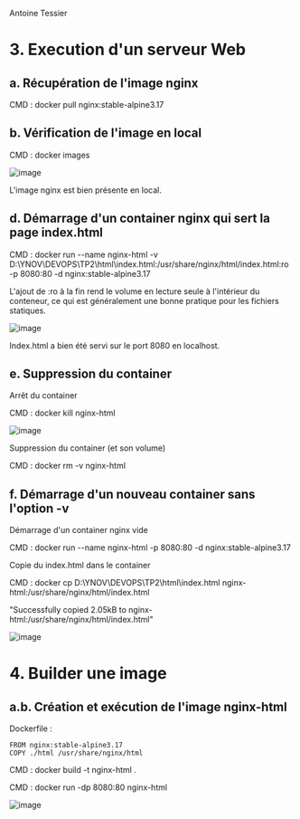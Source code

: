 Antoine Tessier

# 3. Execution d'un serveur Web

## a. Récupération de l'image nginx
CMD : docker pull nginx:stable-alpine3.17

## b. Vérification de l'image en local
CMD : docker images

![image](https://github.com/KaoDje/DevOpsYnovAntoine/assets/113984329/26319ffc-58fe-4d8c-8567-0e3dbe466a58)

L'image nginx est bien présente en local.

## d. Démarrage d'un container nginx qui sert la page index.html
CMD : docker run --name nginx-html -v D:\YNOV\DEVOPS\TP2\html\index.html:/usr/share/nginx/html/index.html:ro -p 8080:80 -d nginx:stable-alpine3.17

L'ajout de :ro à la fin rend le volume en lecture seule à l'intérieur du conteneur, ce qui est généralement une bonne pratique pour les fichiers statiques.

![image](https://github.com/KaoDje/DevOpsYnovAntoine/assets/113984329/eef36d5e-80b2-4721-b367-9ac66db69db9)

Index.html a bien été servi sur le port 8080 en localhost.

## e. Suppression du container 
Arrêt du container

CMD : docker kill nginx-html

![image](https://github.com/KaoDje/DevOpsYnovAntoine/assets/113984329/24f17eae-95df-47bb-9722-7a14b2b27a3a)

Suppression du container (et son volume)

CMD : docker rm -v nginx-html

## f. Démarrage d'un nouveau container sans l'option -v
Démarrage d'un container nginx vide

CMD : docker run --name nginx-html -p 8080:80 -d nginx:stable-alpine3.17

Copie du index.html dans le container

CMD : docker cp D:\YNOV\DEVOPS\TP2\html\index.html nginx-html:/usr/share/nginx/html/index.html

"Successfully copied 2.05kB to nginx-html:/usr/share/nginx/html/index.html"

![image](https://github.com/KaoDje/DevOpsYnovAntoine/assets/113984329/eef36d5e-80b2-4721-b367-9ac66db69db9)

# 4. Builder une image

## a.b. Création et exécution de l'image nginx-html
Dockerfile : 

```
FROM nginx:stable-alpine3.17
COPY ./html /usr/share/nginx/html
```

CMD : docker build -t nginx-html .

CMD : docker run -dp 8080:80 nginx-html

![image](https://github.com/KaoDje/DevOpsYnovAntoine/assets/113984329/eef36d5e-80b2-4721-b367-9ac66db69db9)
